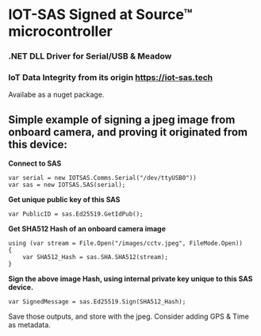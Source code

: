 ﻿# IOT-SAS Signed at Source™ microcontroller  
### .NET DLL Driver for Serial/USB & Meadow  
### IoT Data Integrity from its origin https://iot-sas.tech

Availabe as a nuget package.


Simple example of signing a jpeg image from onboard camera, and proving it originated from this device:
---
  
**Connect to SAS**

    var serial = new IOTSAS.Comms.Serial("/dev/ttyUSB0"))
    var sas = new IOTSAS.SAS(serial);  

**Get unique public key of this SAS**

    var PublicID = sas.Ed25519.GetIdPub();  


**Get SHA512 Hash of an onboard camera image**

    using (var stream = File.Open("/images/cctv.jpeg", FileMode.Open))  
    {  
        var SHA512_Hash = sas.SHA.SHA512(stream);  
    }  

**Sign the above image Hash, using internal private key unique to this SAS device.**

    var SignedMessage = sas.Ed25519.Sign(SHA512_Hash);  


Save those outputs, and store with the jpeg.  Consider adding GPS & Time as metadata.
